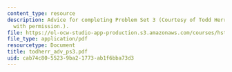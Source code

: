 ```yaml
---
content_type: resource
description: Advice for completing Problem Set 3 (Courtesy of Todd Herrington. Used
  with permission.).
file: https://ol-ocw-studio-app-production.s3.amazonaws.com/courses/hst-131-introduction-to-neuroscience-fall-2005/cab74c8055239ba21773ab1f6bba73d3_todherr_adv_ps3.pdf
file_type: application/pdf
resourcetype: Document
title: todherr_adv_ps3.pdf
uid: cab74c80-5523-9ba2-1773-ab1f6bba73d3
---
```

